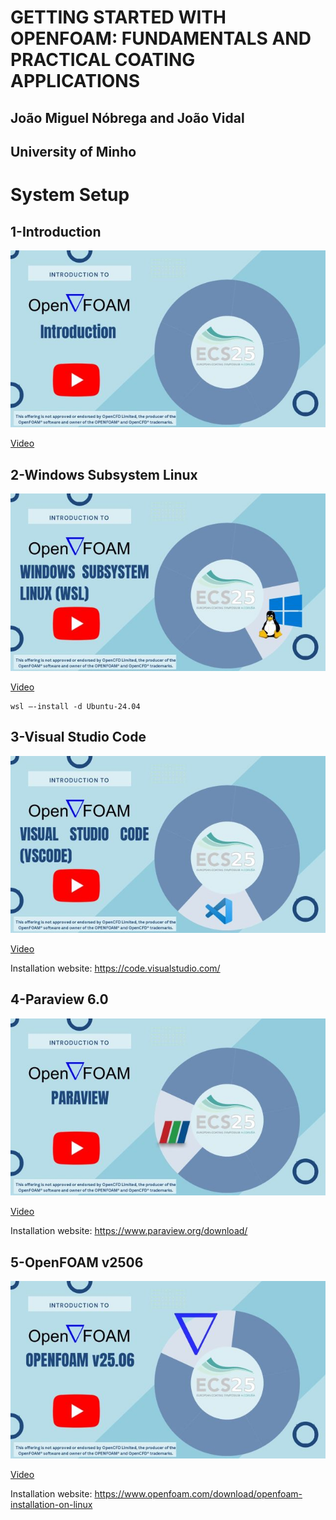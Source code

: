 # **GETTING STARTED WITH OPENFOAM: FUNDAMENTALS AND PRACTICAL COATING APPLICATIONS**
## João Miguel Nóbrega and João Vidal
## University of Minho

# System Setup


## 1-Introduction
![Introduction](https://github.com/Computational-Rheology/OpenFOAMCourse_ECS25/blob/main/Covers/01-Intro.JPG)

[Video](https://youtu.be/XPClAtVewAU)


## 2-Windows Subsystem Linux
![Windows Subsystem Linux](https://github.com/Computational-Rheology/OpenFOAMCourse_ECS25/blob/main/Covers/02-WSL.JPG)

[Video](https://youtu.be/gRKmsotZp4Y)

```
wsl –-install -d Ubuntu-24.04
```

## 3-Visual Studio Code
![VSCode](https://github.com/Computational-Rheology/OpenFOAMCourse_ECS25/blob/main/Covers/03-VSCode.JPG)

[Video](https://youtu.be/hzr0HRTfKgA)

Installation website: https://code.visualstudio.com/


## 4-Paraview 6.0
![Paraview](https://github.com/Computational-Rheology/OpenFOAMCourse_ECS25/blob/main/Covers/04-Paraview.JPG)

[Video](https://youtu.be/JEJfGAcsZgQ)

Installation website: https://www.paraview.org/download/


## 5-OpenFOAM v2506
![OpenFOAM](https://github.com/Computational-Rheology/OpenFOAMCourse_ECS25/blob/main/Covers/05-OpenFOAM.JPG)

[Video](https://youtu.be/3x1gUifncLA)

Installation website: https://www.openfoam.com/download/openfoam-installation-on-linux